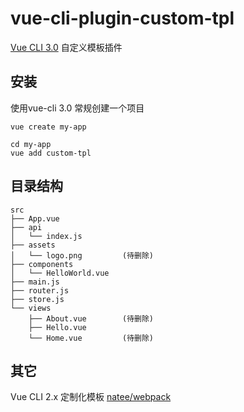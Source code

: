 # vue-cli-plugin-custom-tpl

[Vue CLI 3.0](https://github.com/vuejs/vue-cli) 自定义模板插件

## 安装

使用vue-cli 3.0 常规创建一个项目
```
vue create my-app
```

```
cd my-app
vue add custom-tpl
```

## 目录结构

```
src
├── App.vue
├── api
│   └── index.js
├── assets
│   └── logo.png         (待删除)
├── components
│   └── HelloWorld.vue
├── main.js
├── router.js
├── store.js
└── views
    ├── About.vue        (待删除)
    ├── Hello.vue
    └── Home.vue         (待删除)

```

## 其它

Vue CLI 2.x 定制化模板 [natee/webpack](https://github.com/natee/webpack)

